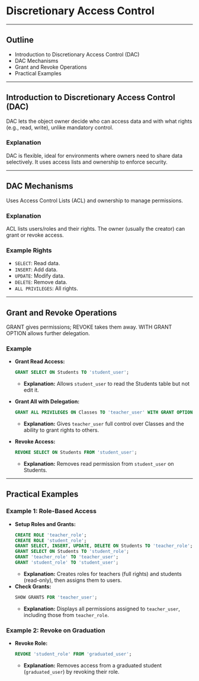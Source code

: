 # Discretionary Access Control

---

## Outline
- Introduction to Discretionary Access Control (DAC)
- DAC Mechanisms
- Grant and Revoke Operations
- Practical Examples

---

## Introduction to Discretionary Access Control (DAC)
DAC lets the object owner decide who can access data and with what rights (e.g., read, write), unlike mandatory control.

### Explanation
DAC is flexible, ideal for environments where owners need to share data selectively. It uses access lists and ownership to enforce security.

---

## DAC Mechanisms
Uses Access Control Lists (ACL) and ownership to manage permissions.

### Explanation
ACL lists users/roles and their rights. The owner (usually the creator) can grant or revoke access.

### Example Rights
- `SELECT`: Read data.
- `INSERT`: Add data.
- `UPDATE`: Modify data.
- `DELETE`: Remove data.
- `ALL PRIVILEGES`: All rights.

---

## Grant and Revoke Operations
GRANT gives permissions; REVOKE takes them away. WITH GRANT OPTION allows further delegation.

### Example
- **Grant Read Access:** 
  ```sql
  GRANT SELECT ON Students TO 'student_user';
  ```
  - **Explanation:** Allows `student_user` to read the Students table but not edit it.

- **Grant All with Delegation:** 
  ```sql
  GRANT ALL PRIVILEGES ON Classes TO 'teacher_user' WITH GRANT OPTION;
  ```
  - **Explanation:** Gives `teacher_user` full control over Classes and the ability to grant rights to others.

- **Revoke Access:** 
  ```sql
  REVOKE SELECT ON Students FROM 'student_user';
  ```
  - **Explanation:** Removes read permission from `student_user` on Students.

---

## Practical Examples
### Example 1: Role-Based Access
- **Setup Roles and Grants:** 
  ```sql
  CREATE ROLE 'teacher_role';
  CREATE ROLE 'student_role';
  GRANT SELECT, INSERT, UPDATE, DELETE ON Students TO 'teacher_role';
  GRANT SELECT ON Students TO 'student_role';
  GRANT 'teacher_role' TO 'teacher_user';
  GRANT 'student_role' TO 'student_user';
  ```
  - **Explanation:** Creates roles for teachers (full rights) and students (read-only), then assigns them to users.
- **Check Grants:** 
  ```sql
  SHOW GRANTS FOR 'teacher_user';
  ```
  - **Explanation:** Displays all permissions assigned to `teacher_user`, including those from `teacher_role`.

### Example 2: Revoke on Graduation
- **Revoke Role:** 
  ```sql
  REVOKE 'student_role' FROM 'graduated_user';
  ```
  - **Explanation:** Removes access from a graduated student (`graduated_user`) by revoking their role.
